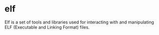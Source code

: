 # elf

Elf is a set of tools and libraries used for interacting with and manipulating ELF (Executable and Linking Format) files. 
